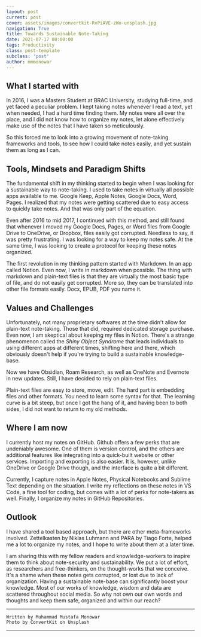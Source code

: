 ```yaml
---
layout: post
current: post
cover: assets/images/convertkit-RvPiAVE-zWo-unsplash.jpg
navigation: True
title: Towards Sustainable Note-Taking
date: 2021-07-17 00:00:00
tags: Productivity
class: post-template
subclass: 'post'
author: mmmonowar
---
```


## What I started with

In 2016, I was a Masters Student at BRAC University, studying full-time, and yet faced a peculiar problem. I kept taking notes whenever I read a text, yet when needed, I had a hard time finding them. My notes were all over the place, and I did not know how to organize my notes, let alone effectively make use of the notes that I have taken so meticulously.

So this forced me to look into a growing movement of note-taking frameworks and tools, to see how I could take notes easily, and yet sustain them as long as I can.

## Tools, Mindsets and Paradigm Shifts

The fundamental shift in my thinking started to begin when I was looking for a sustainable way to note-taking. I used to take notes in virtually all possible apps available to me. Google Keep, Apple Notes, Google Docs, Word, Pages. I realized that my notes were getting scattered due to easy access to quickly take notes. And that was only part of the equation.

Even after 2016 to mid 2017, I continued with this method, and still found that whenever I moved my Google Docs, Pages, or Word files from Google Drive to OneDrive, or Dropbox, files easily got corrupted. Needless to say, it was pretty frustrating. I was looking for a way to keep my notes safe. At the same time, I was looking to create a protocol for keeping these notes organized.

The first revolution in my thinking pattern started with Markdown. In an app called Notion. Even now, I write in markdown when possible. The thing with markdown and plain-text files is that they are virtually the most basic type of file, and do not easily get corrupted. More so, they can be translated into other file formats easily. Docx, EPUB, PDF you name it.

## Values and Challenges

Unfortunately, not many proprietary softwares at the time didn't allow for plain-text note-taking. Those that did, required dedicated storage purchase. Even now, I am skeptical about keeping my files in Notion. There's a strange phenomenon called the *Shiny Object Syndrome* that leads individuals to using different apps at different times, shifting here and there, which obviously doesn't help if you're trying to build a sustainable knowledge-base.

Now we have Obsidian, Roam Research, as well as OneNote and Evernote in new updates. Still, I have decided to rely on plain-text files.

Plain-text files are easy to store, move, edit. The hard part is embedding files and other formats. You need to learn some syntax for that. The learning curve is a bit steep, but once I got the hang of it, and having been to both sides, I did not want to return to my old methods.

## Where I am now

I currently host my notes on GitHub. Github offers a few perks that are undeniably awesome. One of them is version control, and the others are additional features like integrating into a quick-built website or other services. Importing and exporting is also easier. It is, however, unlike OneDrive or Google Drive though, and the interface is quite a bit different.

Currently, I capture notes in Apple Notes, Physical Notebooks and Sublime Text depending on the situation. I write my reflections on these notes in VS Code, a fine tool for coding, but comes with a lot of perks for note-takers as well. Finally, I organize my notes in GitHub Repositories.

## Outlook

I have shared a tool based approach, but there are other meta-frameworks involved. Zettelkasten by Niklas Luhmann and PARA by Tiago Forte, helped me a lot to organize my notes, and I hope to write about them at a later time.

I am sharing this with my fellow readers and knowledge-workers to inspire them to think about note-security and sustainability. We put a lot of effort, as researchers and free-thinkers, on the thought-works that we conceive. It's a shame when these notes gets corrupted, or lost due to lack of organization. Having a sustainable note-base can significantly boost your knowledge. Most of our works of knowledge, wisdom and data are scattered throughout social media. So why not own our own words and thoughts and keep them safe, organized and within our reach? 


--- 

    Written by Muhammad Mustafa Monowar
    Photo by ConvertKit on Unsplash

---